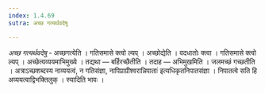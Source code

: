 ```yaml
---
index: 1.4.69
sutra: अच्छ गत्यर्थवदेषु

---
```

_अच्छ गत्यर्थवदेषु_ - अच्छगत्येति । गतिसमासे क्त्वो ल्यप् । अच्छोद्येति । वदधातोः क्त्वा । गतिसमासे क्त्वो ल्यप् । अच्छेत्यव्ययमाभिमुख्ये । तद्यथा — बर्हिरच्छैतीति । तदाह — अभिमुखमिति । जलमच्छं गच्छतीति । अत्राऽच्छशब्दस्य नाव्ययत्वं, न गतिसंज्ञा, नापिप्राग्रीश्वरान्निपाताः॑ इत्यधिकृतनिपातसंज्ञा । निपातत्वे सति हि अव्ययत्वाद्विभक्तिलुक् । स्यादिति भावः ।